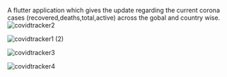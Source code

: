 A flutter application which gives the update regarding the current corona cases (recovered,deaths,total,active) across the gobal and country wise.
![covidtracker2](https://user-images.githubusercontent.com/43954262/81167857-94684200-8fb3-11ea-9284-82b572093f07.jpeg)

![covidtracker1 (2)](https://user-images.githubusercontent.com/43954262/81167889-a1853100-8fb3-11ea-835d-71f363e676dc.jpeg)

![covidtracker3](https://user-images.githubusercontent.com/43954262/81167914-ac3fc600-8fb3-11ea-9433-482fc35213f9.jpeg)

![covidtracker4](https://user-images.githubusercontent.com/43954262/81167936-b6fa5b00-8fb3-11ea-883d-b7f9b623a580.jpeg)

